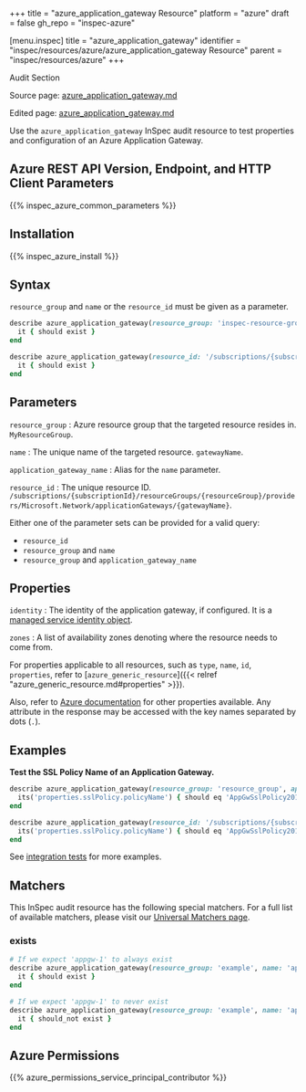 +++
title = "azure_application_gateway Resource"
platform = "azure"
draft = false
gh_repo = "inspec-azure"

[menu.inspec]
title = "azure_application_gateway"
identifier = "inspec/resources/azure/azure_application_gateway Resource"
parent = "inspec/resources/azure"
+++

<div class="admonition-note">
<p class="admonition-note-title">Audit Section</p>
<div class="admonition-note-text">
<p>Source page: <a href="https://github.com/inspec/inspec-azure/blob/main/docs/resources/azure_application_gateway.md">azure_application_gateway.md</a></p>
<p>Edited page: <a href="https://github.com/ianmadd/inspec-azure/blob/im/hugo/docs-chef-io/content/inspec/resources/azure_application_gateway.md">azure_application_gateway.md</a></p>
</div>
</div>



Use the `azure_application_gateway` InSpec audit resource to test properties and configuration of an Azure Application Gateway.

## Azure REST API Version, Endpoint, and HTTP Client Parameters

{{% inspec_azure_common_parameters %}}

## Installation

{{% inspec_azure_install %}}

## Syntax

`resource_group` and `name` or the `resource_id` must be given as a parameter.
```ruby
describe azure_application_gateway(resource_group: 'inspec-resource-group-9', name: 'example_lb') do
  it { should exist }
end
```
```ruby
describe azure_application_gateway(resource_id: '/subscriptions/{subscriptionId}/resourceGroups/{resourceGroup}/providers/Microsoft.Network/applicationGateways/{gatewayName}') do
  it { should exist }
end
```

## Parameters

`resource_group`
: Azure resource group that the targeted resource resides in. `MyResourceGroup`.

`name`
: The unique name of the targeted resource. `gatewayName`.

`application_gateway_name`
: Alias for the `name` parameter.

`resource_id`
: The unique resource ID. `/subscriptions/{subscriptionId}/resourceGroups/{resourceGroup}/providers/Microsoft.Network/applicationGateways/{gatewayName}`.

Either one of the parameter sets can be provided for a valid query:
- `resource_id`
- `resource_group` and `name`
- `resource_group` and `application_gateway_name`

## Properties

`identity`
: The identity of the application gateway, if configured. It is a [managed service identity object](https://docs.microsoft.com/en-us/rest/api/application-gateway/applicationgateways/get#managedserviceidentity).

`zones`
: A list of availability zones denoting where the resource needs to come from.

For properties applicable to all resources, such as `type`, `name`, `id`, `properties`, refer to [`azure_generic_resource`]({{< relref "azure_generic_resource.md#properties" >}}).

Also, refer to [Azure documentation](https://docs.microsoft.com/en-us/rest/api/application-gateway/applicationgateways/get#applicationgateway) for other properties available. 
Any attribute in the response may be accessed with the key names separated by dots (`.`).

## Examples

**Test the SSL Policy Name of an Application Gateway.**

```ruby
describe azure_application_gateway(resource_group: 'resource_group', application_gateway_name: 'application_gateway_name') do
  its('properties.sslPolicy.policyName') { should eq 'AppGwSslPolicy20170401S' }
end
```
```ruby
describe azure_application_gateway(resource_id: '/subscriptions/{subscriptionId}/resourceGroups/{resourceGroup}/providers/Microsoft.Network/applicationGateways/{gatewayName}') do
  its('properties.sslPolicy.policyName') { should eq 'AppGwSslPolicy20170401S' }
end
```

See [integration tests](../../test/integration/verify/controls/azurerm_application_gateway.rb) for more examples.

## Matchers

This InSpec audit resource has the following special matchers. For a full list of available matchers, please visit our [Universal Matchers page](https://docs.chef.io/inspec/matchers/).

### exists

```ruby
# If we expect 'appgw-1' to always exist
describe azure_application_gateway(resource_group: 'example', name: 'appgw-1') do
  it { should exist }
end

# If we expect 'appgw-1' to never exist
describe azure_application_gateway(resource_group: 'example', name: 'appgw-1') do
  it { should_not exist }
end
```

## Azure Permissions

{{% azure_permissions_service_principal_contributor %}}
